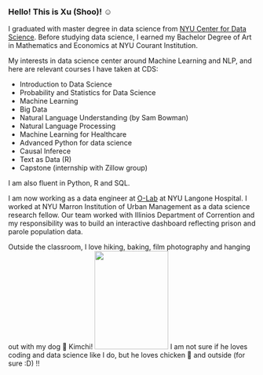 ### Hello! This is Xu (Shoo)! ☺️

I graduated with master degree in data science from [NYU Center for Data Science](https://cds.nyu.edu/). Before studying data science, I earned my Bachelor Degree of Art in Mathematics and Economics at NYU Courant Institution.

My interests in data science center around Machine Learning and NLP, and here are relevant courses I have taken at CDS:
- Introduction to Data Science
- Probability and Statistics for Data Science
- Machine Learning
- Big Data
- Natural Language Understanding (by Sam Bowman)
- Natural Language Processing
- Machine Learning for Healthcare
- Advanced Python for data science
- Causal Inferece
- Text as Data (R)
- Capstone (internship with Zillow group) 

I am also fluent in Python, R and SQL.

I am now working as a data engineer at [O-Lab](www.nyuolab.org) at NYU Langone Hospital. I worked at NYU Marron Institution of Urban Management as a data science research fellow. Our team worked with Illinios Department of Corrention and my responsibility was to build an interactive dashboard reflecting prison and parole population data.

Outside the classroom, I love hiking, baking, film photography and hanging out with my dog 🐶 Kimchi! <img src="https://user-images.githubusercontent.com/57966939/207690507-dbcd2365-10f8-4951-beb8-4db650549750.jpeg"  width="150" height="200" />
I am not sure if he loves coding and data science like I do, but he loves chicken 🍗 and outside (for sure :D) !!
